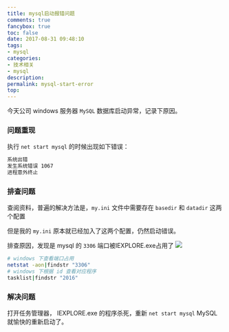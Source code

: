 ```yaml
---
title: mysql启动报错问题
comments: true
fancybox: true
toc: false
date: 2017-08-31 09:48:10
tags:
- mysql
categories:
- 技术相关
- mysql
description:
permalink: mysql-start-error
top:
---
```

今天公司 windows 服务器 `MySQL` 数据库启动异常，记录下原因。
<!--more-->

### 问题重现
执行 `net start mysql` 的时候出现如下错误：

```bash
系统出错
发生系统错误 1067
进程意外终止
```

### 排查问题
查阅资料，普遍的解决方法是，`my.ini` 文件中需要存在 `basedir` 和 `datadir` 这两个配置

但是我的 `my.ini` 原本就已经加入了这两个配置，仍然启动错误。

排查原因，发现是 mysql 的 `3306` 端口被IEXPLORE.exe占用了
![](http://oriqjordg.bkt.clouddn.com/2017-08-31-15041452096442.jpg)

```bash
# windows 下查看端口占用
netstat -aon|findstr "3306"
# windows 下根据 id 查看对应程序
tasklist|findstr "2016"
```

### 解决问题
打开任务管理器， IEXPLORE.exe 的程序杀死，重新 `net start mysql` MySQL 就愉快的重新启动了。